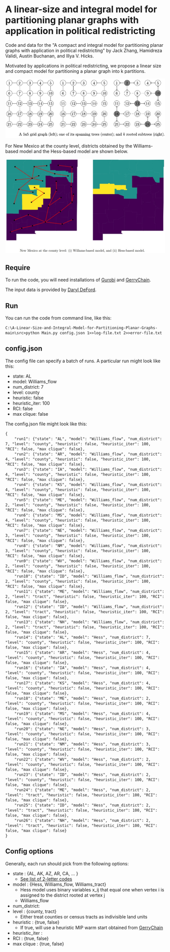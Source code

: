 # A linear-size and integral model for partitioning planar graphs with application in political redistricting

Code and data for the "A compact and integral model for partitioning planar graphs with application in political redistricting" by Jack Zhang, Hamidreza Validi, Austin Buchanan, and Illya V. Hicks.

Motivated by applications in political redistricting, we propose a linear size and compact model for partitioning a planar graph into k partitions. 


  
![Figure 1](readme_images/trees.png?raw=true "Input graph")


For New Mexico at the county level, districts obtained by the Williams-based model and the Hess-based model are shown below. 

![Figure 1](readme_images/NM_Will_Hess.jpg?raw=true "NM")

## Require
To run the code, you will need installations of [Gurobi](https://www.gurobi.com/) and [GerryChain](https://gerrychain.readthedocs.io/en/latest/).

The input data is provided by [Daryl DeFord](https://www.math.wsu.edu/faculty/ddeford/).

## Run
You can run the code from command line, like this:

```
C:\A-Linear-Size-and-Integral-Model-for-Partitioning-Planar-Graphs-main\src>python Main.py config.json 1>>log-file.txt 2>>error-file.txt
```

## config.json
The config file can specify a batch of runs. A particular run might look like this:
* state: AL
* model: Williams_flow
* num_district: 7
* level: county
* heuristic: false
* heuristic_iter: 100
* RCI: false
* max clique: false

The config.json file might look like this:
```
{
    "run1": {"state": "AL", "model": "Williams_flow", "num_district": 7, "level": "county", "heuristic": false, "heuristic_iter": 100, "RCI": false, "max clique": false},
    "run2": {"state": "AR", "model": "Williams_flow", "num_district": 4, "level": "county", "heuristic": false, "heuristic_iter": 100, "RCI": false, "max clique": false},
    "run3": {"state": "IA", "model": "Williams_flow", "num_district": 4, "level": "county", "heuristic": false, "heuristic_iter": 100, "RCI": false, "max clique": false},
    "run4": {"state": "KS", "model": "Williams_flow", "num_district": 4, "level": "county", "heuristic": false, "heuristic_iter": 100, "RCI": false, "max clique": false},
    "run5": {"state": "ME", "model": "Williams_flow", "num_district": 2, "level": "county", "heuristic": false, "heuristic_iter": 100, "RCI": false, "max clique": false},
    "run6": {"state": "MS", "model": "Williams_flow", "num_district": 4, "level": "county", "heuristic": false, "heuristic_iter": 100, "RCI": false, "max clique": false},
    "run7": {"state": "NE", "model": "Williams_flow", "num_district": 3, "level": "county", "heuristic": false, "heuristic_iter": 100, "RCI": false, "max clique": false},
    "run8": {"state": "NM", "model": "Williams_flow", "num_district": 3, "level": "county", "heuristic": false, "heuristic_iter": 100, "RCI": false, "max clique": false},
    "run9": {"state": "WV", "model": "Williams_flow", "num_district": 2, "level": "county", "heuristic": false, "heuristic_iter": 100, "RCI": false, "max clique": false},
    "run10": {"state": "ID", "model": "Williams_flow", "num_district": 2, "level": "county", "heuristic": false, "heuristic_iter": 100, "RCI": false, "max clique": false},
    "run11": {"state": "ME", "model": "Williams_flow", "num_district": 2, "level": "tract", "heuristic": false, "heuristic_iter": 100, "RCI": false, "max clique": false},
    "run12": {"state": "ID", "model": "Williams_flow", "num_district": 2, "level": "tract", "heuristic": false, "heuristic_iter": 100, "RCI": false, "max clique": false},
    "run13": {"state": "NH", "model": "Williams_flow", "num_district": 2, "level": "tract", "heuristic": false, "heuristic_iter": 100, "RCI": false, "max clique": false},
    "run14": {"state": "AL", "model": "Hess", "num_district": 7, "level": "county", "heuristic": false, "heuristic_iter": 100, "RCI": false, "max clique": false},
    "run15": {"state": "AR", "model": "Hess", "num_district": 4, "level": "county", "heuristic": false, "heuristic_iter": 100, "RCI": false, "max clique": false},
    "run16": {"state": "IA", "model": "Hess", "num_district": 4, "level": "county", "heuristic": false, "heuristic_iter": 100, "RCI": false, "max clique": false},
    "run17": {"state": "KS", "model": "Hess", "num_district": 4, "level": "county", "heuristic": false, "heuristic_iter": 100, "RCI": false, "max clique": false},
    "run18": {"state": "ME", "model": "Hess", "num_district": 2, "level": "county", "heuristic": false, "heuristic_iter": 100, "RCI": false, "max clique": false},
    "run19": {"state": "MS", "model": "Hess", "num_district": 4, "level": "county", "heuristic": false, "heuristic_iter": 100, "RCI": false, "max clique": false},
    "run20": {"state": "NE", "model": "Hess", "num_district": 3, "level": "county", "heuristic": false, "heuristic_iter": 100, "RCI": false, "max clique": false},
    "run21": {"state": "NM", "model": "Hess", "num_district": 3, "level": "county", "heuristic": false, "heuristic_iter": 100, "RCI": false, "max clique": false},
    "run22": {"state": "WV", "model": "Hess", "num_district": 2, "level": "county", "heuristic": false, "heuristic_iter": 100, "RCI": false, "max clique": false},
    "run23": {"state": "ID", "model": "Hess", "num_district": 2, "level": "county", "heuristic": false, "heuristic_iter": 100, "RCI": false, "max clique": false},
    "run24": {"state": "ME", "model": "Hess", "num_district": 2, "level": "tract", "heuristic": false, "heuristic_iter": 100, "RCI": false, "max clique": false},
    "run25": {"state": "ID", "model": "Hess", "num_district": 2, "level": "tract", "heuristic": false, "heuristic_iter": 100, "RCI": false, "max clique": false},
    "run26": {"state": "NH", "model": "Hess", "num_district": 2, "level": "tract", "heuristic": false, "heuristic_iter": 100, "RCI": false, "max clique": false}
}
```

## Config options
Generally, each run should pick from the following options:
* state : {AL, AK, AZ, AR, CA, ... } 
  * [See list of 2-letter codes](https://en.wikipedia.org/wiki/List_of_U.S._state_and_territory_abbreviations)
* model : {Hess, Williams_flow, Williams_tract} 
  * Hess model uses binary variables x_ij that equal one when vertex i is assigned to the district rooted at vertex j
  * Williams_flow
* num_district:
* level : {county, tract}
  * Either treat counties or census tracts as indivisible land units
* heuristic : {true, false}
  * If true, will use a heuristic MIP warm start obtained from [GerryChain](https://gerrychain.readthedocs.io/en/latest/)
* heuristic_iter :
* RCI : {true, false}
* max clique : {true, false}
